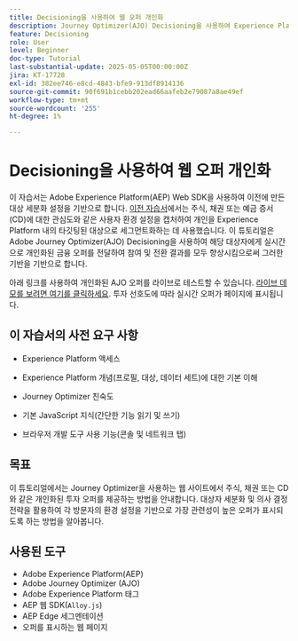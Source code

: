 ```yaml
---
title: Decisioning을 사용하여 웹 오퍼 개인화
description: Journey Optimizer(AJO) Decisioning을 사용하여 Experience Platform(AEP)에 내장된 대상 세분화를 활용하여 웹 페이지에 개인화된 오퍼를 제공하는 방법을 알아봅니다.
feature: Decisioning
role: User
level: Beginner
doc-type: Tutorial
last-substantial-update: 2025-05-05T00:00:00Z
jira: KT-17728
exl-id: 382ee746-e8cd-4843-bfe9-913df8914136
source-git-commit: 90f691b1cebb202ead66aafeb2e79087a8ae49ef
workflow-type: tm+mt
source-wordcount: '255'
ht-degree: 1%

---
```


# Decisioning을 사용하여 웹 오퍼 개인화

이 자습서는 Adobe Experience Platform(AEP) Web SDK을 사용하여 이전에 만든 대상 세분화 설정을 기반으로 합니다. [이전 자습서](https://experienceleague.adobe.com/en/docs/journey-optimizer-learn/create-audiences-using-web-sdk/introduction)에서는 주식, 채권 또는 예금 증서(CD)에 대한 관심도와 같은 사용자 환경 설정을 캡처하여 개인을 Experience Platform 내의 타깃팅된 대상으로 세그먼트화하는 데 사용했습니다. 이 튜토리얼은 Adobe Journey Optimizer(AJO) Decisioning을 사용하여 해당 대상자에게 실시간으로 개인화된 금융 오퍼를 전달하여 참여 및 전환 결과를 모두 향상시킴으로써 그러한 기반을 기반으로 합니다.

아래 링크를 사용하여 개인화된 AJO 오퍼를 라이브로 테스트할 수 있습니다.
[라이브 데모를 보려면 여기를 클릭하세요](https://gbedekar489.github.io/finwise/welcome.html). 투자 선호도에 따라 실시간 오퍼가 페이지에 표시됩니다.

## 이 자습서의 사전 요구 사항

* Experience Platform 액세스

* Experience Platform 개념(프로필, 대상, 데이터 세트)에 대한 기본 이해

* Journey Optimizer 친숙도

* 기본 JavaScript 지식(간단한 기능 읽기 및 쓰기)

* 브라우저 개발 도구 사용 기능(콘솔 및 네트워크 탭)


## 목표

이 튜토리얼에서는 Journey Optimizer을 사용하는 웹 사이트에서 주식, 채권 또는 CD와 같은 개인화된 투자 오퍼를 제공하는 방법을 안내합니다. 대상자 세분화 및 의사 결정 전략을 활용하여 각 방문자의 환경 설정을 기반으로 가장 관련성이 높은 오퍼가 표시되도록 하는 방법을 알아봅니다.

## 사용된 도구

* Adobe Experience Platform(AEP)
* Adobe Journey Optimizer (AJO)
* Adobe Experience Platform 태그
* AEP 웹 SDK(`Alloy.js`)
* AEP Edge 세그멘테이션
* 오퍼를 표시하는 웹 페이지
